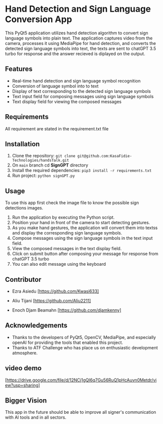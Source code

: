 # Hand Detection and Sign Language Conversion App

This PyQt5 application utilizes hand detection algorithm to convert sign language symbols into plain text. The application captures video from the camera, processes it using MediaPipe for hand detection, and converts the detected sign language symbols into text, the texts are sent to chatGPT 3.5 turbo for response and the answer recieved is diplayed on the output.

## Features
- Real-time hand detection and sign language symbol recognition
- Conversion of language symbol into to text
- Display of text corresponding to the detected sign language symbols
- Text input field for composing messages using sign language symbols
- Text display field for viewing the composed messages


## Requirements
All requirement are stated in the requirement.txt file

## Installation
1. Clone the repository: `git clone git@github.com:KasaFidie-Technologies/handsTalk.git`
2. On `main` branch cd **SignGPT** directory
3. Install the required dependencies: `pip3 install -r requirements.txt`
4. Run project: `python signGPT.py`


## Usage
To use this app first check the image file to know the possible sign detections images.
1. Run the application by executing the Python script.
2. Position your hand in front of the camera to start detecting gestures.
3. As you make hand gestures, the application will convert them into textss and display the corresponding sign language symbols.
4. Compose messages using the sign language symbols in the text input field.
5. View the composed messages in the text display field.
6. Click on submit button after composing your message for response from chatGPT 3.5 turbo
7. You can also edit message using the keyboard


## Contributor
- Ezra Asiedu
[https://github.com/Kwasi633]

- Aliu Tijani
[https://github.com/Aliu2211]

- Enoch Djam Beamahn
[https://github.com/djamkenny]

## Acknowledgements
- Thanks to the developers of PyQt5, OpenCV, MediaPipe, and especially openAI for providing the tools that enabled this project.
-  Thanks to ATF Challenge who has place us on enthusiastic development atmosphere.

## video demo
[https://drive.google.com/file/d/12NCj1gQI6q7Gu56RuQ1pHcAuvn0Metdr/view?usp=sharing]


## Bigger Vision

This app in the future should be able to improve all signer's communication with AI tools and in all sectors. 
